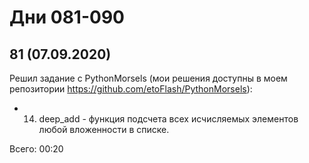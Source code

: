 # Дни 081-090

## 81 (07.09.2020)

Решил задание с PythonMorsels (мои решения доступны в моем репозитории https://github.com/etoFlash/PythonMorsels):

* 014. deep_add - функция подсчета всех исчисляемых элементов любой вложенности в списке.

Всего: 00:20
